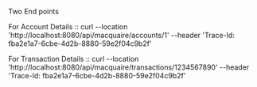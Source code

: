 Two End points

For Account Details :: curl --location 'http://localhost:8080/api/macquaire/accounts/1' --header 'Trace-Id: fba2e1a7-6cbe-4d2b-8880-59e2f04c9b2f'

For Transaction Details :: curl --location 'http://localhost:8080/api/macquaire/transactions/1234567890' --header 'Trace-Id: fba2e1a7-6cbe-4d2b-8880-59e2f04c9b2f'
